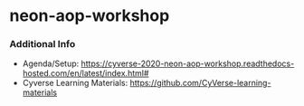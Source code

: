 # neon-aop-workshop

### Additional Info
+ Agenda/Setup:  https://cyverse-2020-neon-aop-workshop.readthedocs-hosted.com/en/latest/index.html#  
+ Cyverse Learning Materials: https://github.com/CyVerse-learning-materials
